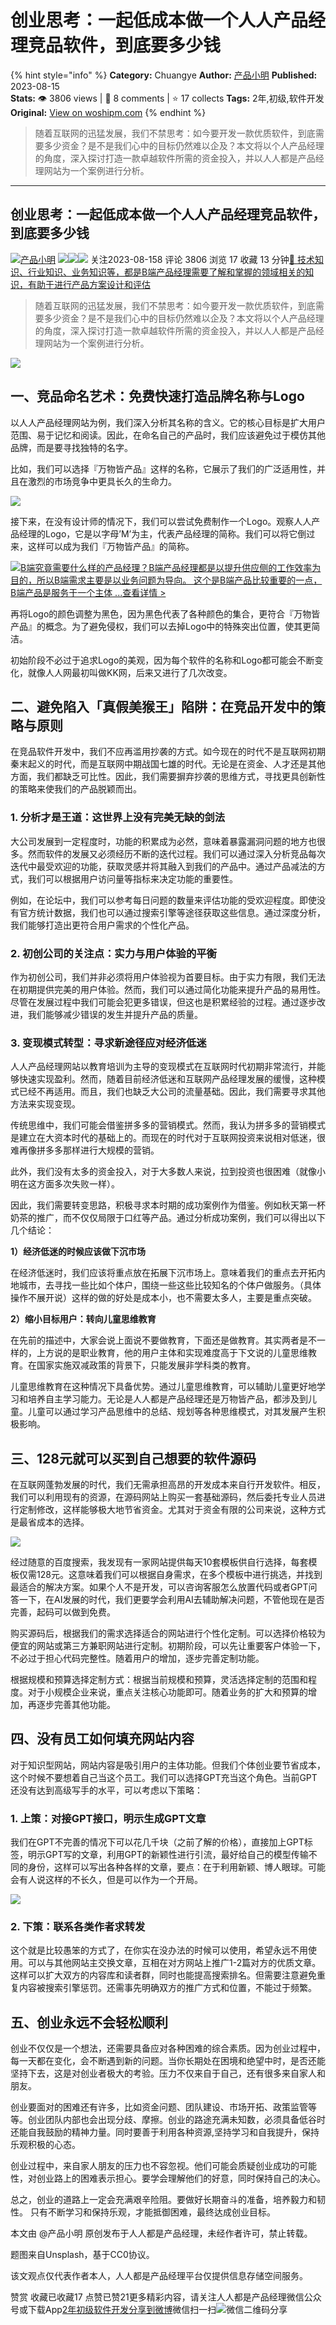 # 创业思考：一起低成本做一个人人产品经理竞品软件，到底要多少钱
{% hint style="info" %}
**Category:** Chuangye
**Author:** [产品小明](https://www.woshipm.com/u/1144755)
**Published:** 2023-08-15  
**Stats:** 👁️ 3806 views | 💬 8 comments | ⭐ 17 collects
**Tags:** 2年,初级,软件开发
**Original:** [View on woshipm.com](https://www.woshipm.com/chuangye/5885052.html)
{% endhint %}
> 随着互联网的迅猛发展，我们不禁思考：如今要开发一款优质软件，到底需要多少资金？是不是我们心中的目标仍然难以企及？本文将以个人产品经理的角度，深入探讨打造一款卓越软件所需的资金投入，并以人人都是产品经理网站为一个案例进行分析。

---

## 创业思考：一起低成本做一个人人产品经理竞品软件，到底要多少钱

[![](https://static.woshipm.com/view/woshipm_api_def_20240102150833_8733.png?imageView2/1/w/72/h/72/q/100)](https://www.woshipm.com/u/1144755)[产品小明](https://www.woshipm.com/u/1144755) ![](https://static.woshipm.com/tag/1121_1@2x.png)![](https://static.woshipm.com/tag/1501_1@2x.png)![](https://static.woshipm.com/tag/2205_1@2x.png) 关注2023-08-158 评论 3806 浏览 17 收藏 13 分钟[🔗 技术知识、行业知识、业务知识等，都是B端产品经理需要了解和掌握的领域相关的知识，有助于进行产品方案设计和评估](https://ke.qidianla.com/courses/bcpm)

> 随着互联网的迅猛发展，我们不禁思考：如今要开发一款优质软件，到底需要多少资金？是不是我们心中的目标仍然难以企及？本文将以个人产品经理的角度，深入探讨打造一款卓越软件所需的资金投入，并以人人都是产品经理网站为一个案例进行分析。

![](https://image.woshipm.com/2023/05/29/bcf415a4-fdc0-11ed-9368-00163e0b5ff3.jpg)

## 一、竞品命名艺术：免费快速打造品牌名称与Logo

以人人产品经理网站为例，我们深入分析其名称的含义。它的核心目标是扩大用户范围、易于记忆和阅读。因此，在命名自己的产品时，我们应该避免过于模仿其他品牌，而是要寻找独特的名字。

比如，我们可以选择『万物皆产品』这样的名称，它展示了我们的广泛适用性，并且在激烈的市场竞争中更具长久的生命力。

![](https://image.woshipm.com/2023/08/14/fe60edf2-3a72-11ee-939a-00163e0b5ff3.png)

接下来，在没有设计师的情况下，我们可以尝试免费制作一个Logo。观察人人产品经理的Logo，它是以字母’M’为主，代表产品经理的简称。我们可以将它倒过来，这样可以成为我们『万物皆产品』的简称。

[![](https://image.woshipm.com/2023/08/02/f7cafd68-30e3-11ee-9da3-00163e0b5ff3.png)B端究竟需要什么样的产品经理？B端产品经理都是以提升供应侧的工作效率为目的，所以B端需求主要是以业务问题为导向。 这个是B端产品比较重要的一点，B端产品是服务于一个主体 ...查看详情 >](https://ke.qidianla.com/courses/bcpm)

再将Logo的颜色调整为黑色，因为黑色代表了各种颜色的集合，更符合『万物皆产品』的概念。为了避免侵权，我们可以去掉Logo中的特殊突出位置，使其更简洁。

初始阶段不必过于追求Logo的美观，因为每个软件的名称和Logo都可能会不断变化，就像人人网最初叫做KK网，后来又进行了几次改变。

## 二、避免陷入「真假美猴王」陷阱：在竞品开发中的策略与原则

在竞品软件开发中，我们不应再滥用抄袭的方式。如今现在的时代不是互联网初期秦末起义的时代，而是互联网中期战国七雄的时代。无论是在资金、人才还是其他方面，我们都缺乏可比性。因此，我们需要摒弃抄袭的思维方式，寻找更具创新性的策略来使我们的产品脱颖而出。

### 1\. 分析才是王道：这世界上没有完美无缺的剑法

大公司发展到一定程度时，功能的积累成为必然，意味着暴露漏洞问题的地方也很多。然而软件的发展又必须经历不断的迭代过程。我们可以通过深入分析竞品每次迭代中最受欢迎的功能，获取灵感并将其融入到我们的产品中。通过产品减法的方式，我们可以根据用户访问量等指标来决定功能的重要性。

例如，在论坛中，我们可以参考每日问题的数量来评估功能的受欢迎程度。即使没有官方统计数据，我们也可以通过搜索引擎等途径获取这些信息。通过深度分析，我们能够打造出更符合用户需求的个性化产品。

### 2\. 初创公司的关注点：实力与用户体验的平衡

作为初创公司，我们并非必须将用户体验视为首要目标。由于实力有限，我们无法在初期提供完美的用户体验。然而，我们可以通过简化功能来提升产品的易用性。尽管在发展过程中我们可能会犯更多错误，但这也是积累经验的过程。通过逐步改进，我们能够减少错误的发生并提升产品的质量。

### 3\. 变现模式转型：寻求新途径应对经济低迷

人人产品经理网站以教育培训为主导的变现模式在互联网时代初期非常流行，并能够快速实现盈利。然而，随着目前经济低迷和互联网产品经理发展的缓慢，这种模式已经不再适用。而且，我们也缺乏大公司的流量基础。因此，我们需要寻求其他方法来实现变现。

传统思维中，我们可能会借鉴拼多多的营销模式。然而，我认为拼多多的营销模式是建立在大资本时代的基础上的。而现在的时代对于互联网投资来说相对低迷，很难再像拼多多那样进行大规模的营销。

此外，我们没有太多的资金投入，对于大多数人来说，拉到投资也很困难（就像小明在这方面多次失败一样）。

因此，我们需要转变思路，积极寻求本时期的成功案例作为借鉴。例如秋天第一杯奶茶的推广，而不仅仅局限于口红等产品。通过分析成功案例，我们可以得出以下几个结论：

**1）经济低迷的时候应该做下沉市场**

在经济低迷时，我们应该将重点放在拓展下沉市场上。意味着我们的重点去开拓内地城市，去寻找一些比如个体户，围绕一些这些比较知名的个体户做服务。（具体操作不展开说）这样的做的好处是成本小，也不需要太多人，主要是重点突破。

**2）缩小目标用户：转向儿童思维教育**

在先前的描述中，大家会说上面说不要做教育，下面还是做教育。其实两者是不一样的，上方说的是职业教育，他的用户主体和实现难度高于下文说的儿童思维教育。在国家实施双减政策的背景下，只能发展非学科类的教育。

儿童思维教育在这种情况下具备优势。通过儿童思维教育，可以辅助儿童更好地学习和培养自主学习能力。无论是人人都是产品经理还是万物皆产品，都涉及到儿童。儿童可以通过学习产品思维中的总结、规划等各种思维模式，对其发展产生积极影响。

## 三、128元就可以买到自己想要的软件源码

在互联网蓬勃发展的时代，我们无需承担高昂的开发成本来自行开发软件。相反，我们可以利用现有的资源，在源码网站上购买一套基础源码，然后委托专业人员进行定制修改，这样能够极大地节省资金。尤其对于资金有限的公司来说，这种方式是最省成本的选择。

![](https://image.woshipm.com/2023/08/14/7b630fc6-3a62-11ee-939a-00163e0b5ff3.jpg)

经过随意的百度搜索，我发现有一家网站提供每天10套模板供自行选择，每套模板仅需128元。这意味着我们可以根据自身需求，在多个模板中进行挑选，并找到最适合的解决方案。如果个人不是开发，可以咨询客服怎么放置代码或者GPT问答一下，在AI发展的时代，我们更要学会利用AI去辅助解决问题，不管他现在是否完善，起码可以做到免费。

购买源码后，根据我们的需求选择适合的网站进行个性化定制。可以选择价格较为便宜的网站或第三方兼职网站进行定制。初期阶段，可以先让重要客户体验一下，不必过于担心代码完整性。随着用户的增加，逐步完善定制功能。

根据规模和预算选择定制方式：根据当前规模和预算，灵活选择定制的范围和程度。对于小规模企业来说，重点关注核心功能即可。随着业务的扩大和预算的增加，再逐步完善其他功能。

## 四、没有员工如何填充网站内容

对于知识型网站，网站内容是吸引用户的主体功能。但我们个体创业要节省成本，这个时候不要想着自己当这个员工。我们可以选择GPT充当这个角色。当前GPT还没有达到高级写手的水平，可以考虑以下策略：

### 1\. 上策：对接GPT接口，明示生成GPT文章

我们在GPT不完善的情况下可以花几千块（之前了解的价格），直接加上GPT标签，明示GPT写的文章，利用GPT的新颖性进行引流，最好给自己的模型传输不同的身份，这样可以写出各种各样的文章，要点：在于利用新颖、博人眼球。可能会有人说这样的不长久，但是可以作为一个开局。

![](https://image.woshipm.com/2023/08/14/ec7998d0-3a74-11ee-b610-00163e0b5ff3.jpg)

### 2\. 下策：联系各类作者求转发

这个就是比较愚笨的方式了，在你实在没办法的时候可以使用，希望永远不用使用。可以与其他网站主交换文章，互相在对方网站上推广1-2篇对方的优质文章。这样可以扩大双方的内容库和读者群，同时也能提高搜索排名。但需要注意避免重复内容被搜索引擎惩罚。还需事先明确双方的推广方式和位置，不能过于频繁。

## 五、创业永远不会轻松顺利

创业不仅仅是一个想法，还需要具备应对各种困难的综合素质。因为创业过程中，每一天都在变化，会不断遇到新的问题。当你长期处在困境和绝望中时，是否还能坚持下去，这是对创业者极大的考验。压力不仅来自于自己，还有很多来自家人和朋友。

创业要面对的困难还有许多，比如资金问题、团队建设、市场开拓、政策监管等等。创业团队内部也会出现分歧、摩擦。创业的路途充满未知数，必须具备低谷时还能自我鼓励的精神力量。同时要善于利用各种资源,坚持学习和自我提升，保持乐观积极的心态。

创业过程中，来自家人朋友的压力也不容忽视。他们可能会质疑创业成功的可能性，对创业路上的困难表示担心。要学会理解他们的好意，同时保持自己的决心。

总之，创业的道路上一定会充满艰辛险阻。要做好长期奋斗的准备，培养毅力和韧性。 只有不断学习和保持乐观，才能抵御困难，最终达成创业目标。

本文由 @产品小明 原创发布于人人都是产品经理，未经作者许可，禁止转载。

题图来自Unsplash，基于CC0协议。

该文观点仅代表作者本人，人人都是产品经理平台仅提供信息存储空间服务。

赞赏 收藏已收藏17 点赞已赞21更多精彩内容，请关注人人都是产品经理微信公众号或下载App[2年](https://www.woshipm.com/tag/2%e5%b9%b4)[初级](https://www.woshipm.com/tag/%e5%88%9d%e7%ba%a7)[软件开发](https://www.woshipm.com/tag/%e8%bd%af%e4%bb%b6%e5%bc%80%e5%8f%91)[分享到微博](https://service.weibo.com/share/share.php?appkey=2775287854&title=创业思考：一起低成本做一个人人产品经理竞品软件，到底要多少钱&url=https://www.woshipm.com/chuangye/5885052.html&pic=https://image.woshipm.com/2023/05/29/bcf415a4-fdc0-11ed-9368-00163e0b5ff3.jpg)微信扫一扫![微信二维码](https://api.pwmqr.com/qrcode/create/?url=https://www.woshipm.com/chuangye/5885052.html)分享
